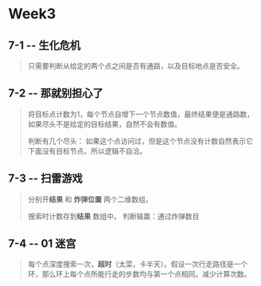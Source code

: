 # Week3

## 7-1 -- 生化危机

> 只需要判断从给定的两个点之间是否有通路，以及目标地点是否安全。

## 7-2 -- 那就别担心了

> 将目标点计数为1，每个节点自增下一个节点数值，最终结果便是通路数，如果尽头不是给定的目标结果，自然不会有数值。
>
> 判断有几个尽头： 如果这个点访问过，但是这个节点没有计数自然表示它下面没有目标节点。所以逻辑不自洽。

## 7-3 -- 扫雷游戏

> 分别开**结果** 和 **炸弹位置** 两个二维数组。
>
> 搜索时计数存到**结果** 数组中。 判断输赢：通过炸弹数目

## 7-4 -- 01 迷宫

> 每个点深度搜索一次，**超时**（太菜，卡半天）。假设一次行走路径是一个环，那么环上每个点所能行走的步数均与第一个点相同。减少计算次数。

